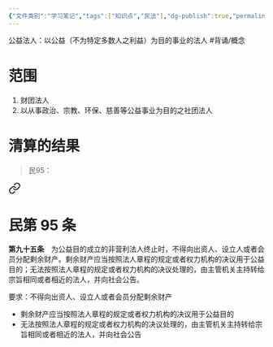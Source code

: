 ```yaml
---
{"文件类别":"学习笔记","tags":["知识点","民法"],"dg-publish":true,"permalink":"/学习笔记studyup/民法总论/公益法人/","dgPassFrontmatter":true,"created":"2024-10-27T13:47:54.511+08:00","updated":"2024-10-27T15:33:14.057+08:00"}
---
```


公益法人：以公益（不为特定多数人之利益）为目的事业的法人 #背诵/概念 
# 范围
1. 财团法人
2. 以从事政治、宗教、环保、慈善等公益事业为目的之社团法人
# 清算的结果
> 民95： 
<div class="transclusion internal-embed is-loaded"><a class="markdown-embed-link" href="/////#t95" aria-label="Open link"><svg xmlns="http://www.w3.org/2000/svg" width="24" height="24" viewBox="0 0 24 24" fill="none" stroke="currentColor" stroke-width="2" stroke-linecap="round" stroke-linejoin="round" class="svg-icon lucide-link"><path d="M10 13a5 5 0 0 0 7.54.54l3-3a5 5 0 0 0-7.07-7.07l-1.72 1.71"></path><path d="M14 11a5 5 0 0 0-7.54-.54l-3 3a5 5 0 0 0 7.07 7.07l1.71-1.71"></path></svg></a><div class="markdown-embed">

<div class="markdown-embed-title">

# 民第 95 条

</div>


**第九十五条**　为公益目的成立的非营利法人终止时，不得向出资人、设立人或者会员分配剩余财产。剩余财产应当按照法人章程的规定或者权力机构的决议用于公益目的；无法按照法人章程的规定或者权力机构的决议处理的，由主管机关主持转给宗旨相同或者相近的法人，并向社会公告。 

</div></div>


要求：不得向出资人、设立人或者会员分配剩余财产
- 剩余财产应当按照法人章程的规定或者权力机构的决议用于公益目的
- 无法按照法人章程的规定或者权力机构的决议处理的，由主管机关主持转给宗旨相同或者相近的法人，并向社会公告